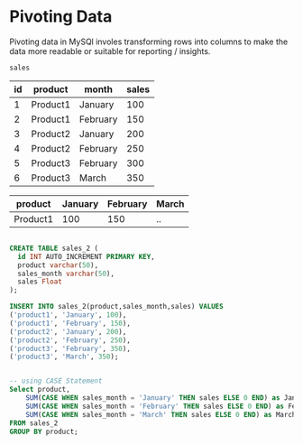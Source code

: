 # Pivoting Data

Pivoting data in MySQl involes transforming rows into columns to make the data more readable or suitable for reporting / insights.


`sales`

| id | product | month | sales | 
| --- | ---- | ---- | ---- |
| 1 | Product1 | January | 100 |
| 2 | Product1 | February | 150 | 
| 3 | Product2 | January | 200 |
| 4 | Product2 | February | 250 | 
| 5 | Product3 | February | 300 |
| 6 | Product3 | March | 350 | 


| product | January | February | March | 
| ---- | ---- | ---- | ----|
| Product1 | 100 | 150 | .. | .. |

```sql

CREATE TABLE sales_2 (
  id INT AUTO_INCREMENT PRIMARY KEY,
  product varchar(50),
  sales_month varchar(50),
  sales Float
);

INSERT INTO sales_2(product,sales_month,sales) VALUES
('product1', 'January', 100),
('product1', 'February', 150),
('product2', 'January', 200),
('product2', 'February', 250),
('product3', 'February', 350),
('product3', 'March', 350);


-- using CASE Statement
Select product,
    SUM(CASE WHEN sales_month = 'January' THEN sales ELSE 0 END) as January,
    SUM(CASE WHEN sales_month = 'February' THEN sales ELSE 0 END) as February,
    SUM(CASE WHEN sales_month = 'March' THEN sales ELSE 0 END) as March
FROM sales_2
GROUP BY product;

```
